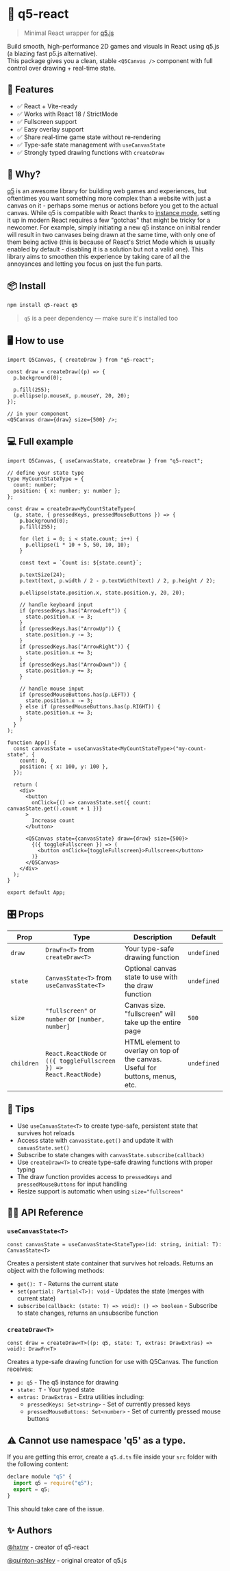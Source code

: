 # 🎨 q5-react

> Minimal React wrapper for [q5.js](https://github.com/q5js/q5.js)

Build smooth, high-performance 2D games and visuals in React using q5.js (a blazing fast p5.js alternative).  
This package gives you a clean, stable `<Q5Canvas />` component with full control over drawing + real-time state.

## 🚀 Features

- ✅ React + Vite-ready
- ✅ Works with React 18 / StrictMode
- ✅ Fullscreen support
- ✅ Easy overlay support
- ✅ Share real-time game state without re-rendering
- ✅ Type-safe state management with `useCanvasState`
- ✅ Strongly typed drawing functions with `createDraw`

## 🧠 Why?

[q5](https://github.com/q5js/q5.js) is an awesome library for building web games and experiences, but oftentimes you want something more complex than a website with just a canvas on it - perhaps some menus or actions before you get to the actual canvas. While q5 is compatible with React thanks to [instance mode](https://github.com/q5js/q5.js/wiki/Instance-Mode), setting it up in modern React requires a few "gotchas" that might be tricky for a newcomer. For example, simply initiating a new q5 instance on initial render will result in two canvases being drawn at the same time, with only one of them being active (this is because of React's Strict Mode which is usually enabled by default - disabling it is a solution but not a valid one). This library aims to smoothen this experience by taking care of all the annoyances and letting you focus on just the fun parts.

## 📦 Install

```bash
npm install q5-react q5
```

> `q5` is a peer dependency — make sure it's installed too

## 🖥️ How to use

```tsx
import Q5Canvas, { createDraw } from "q5-react";

const draw = createDraw((p) => {
  p.background(0);

  p.fill(255);
  p.ellipse(p.mouseX, p.mouseY, 20, 20);
});

// in your component
<Q5Canvas draw={draw} size={500} />;
```

## 💻 Full example

```tsx
import Q5Canvas, { useCanvasState, createDraw } from "q5-react";

// define your state type
type MyCountStateType = {
  count: number;
  position: { x: number; y: number };
};

const draw = createDraw<MyCountStateType>(
  (p, state, { pressedKeys, pressedMouseButtons }) => {
    p.background(0);
    p.fill(255);

    for (let i = 0; i < state.count; i++) {
      p.ellipse(i * 10 + 5, 50, 10, 10);
    }

    const text = `Count is: ${state.count}`;

    p.textSize(24);
    p.text(text, p.width / 2 - p.textWidth(text) / 2, p.height / 2);

    p.ellipse(state.position.x, state.position.y, 20, 20);

    // handle keyboard input
    if (pressedKeys.has("ArrowLeft")) {
      state.position.x -= 3;
    }
    if (pressedKeys.has("ArrowUp")) {
      state.position.y -= 3;
    }
    if (pressedKeys.has("ArrowRight")) {
      state.position.x += 3;
    }
    if (pressedKeys.has("ArrowDown")) {
      state.position.y += 3;
    }

    // handle mouse input
    if (pressedMouseButtons.has(p.LEFT)) {
      state.position.x -= 3;
    } else if (pressedMouseButtons.has(p.RIGHT)) {
      state.position.x += 3;
    }
  }
);

function App() {
  const canvasState = useCanvasState<MyCountStateType>("my-count-state", {
    count: 0,
    position: { x: 100, y: 100 },
  });

  return (
    <div>
      <button
        onClick={() => canvasState.set({ count: canvasState.get().count + 1 })}
      >
        Increase count
      </button>

      <Q5Canvas state={canvasState} draw={draw} size={500}>
        {({ toggleFullscreen }) => (
          <button onClick={toggleFullscreen}>Fullscreen</button>
        )}
      </Q5Canvas>
    </div>
  );
}

export default App;
```

## 🎛 Props

| Prop       | Type                                                               | Description                                                                   | Default     |
| ---------- | ------------------------------------------------------------------ | ----------------------------------------------------------------------------- | ----------- |
| `draw`     | `DrawFn<T>` from `createDraw<T>`                                   | Your type-safe drawing function                                               | `undefined` |
| `state`    | `CanvasState<T>` from `useCanvasState<T>`                          | Optional canvas state to use with the draw function                           | `undefined` |
| `size`     | `"fullscreen"` or `number` or `[number, number]`                   | Canvas size. "fullscreen" will take up the entire page                        | `500`       |
| `children` | `React.ReactNode` or `(({ toggleFullscreen }) => React.ReactNode)` | HTML element to overlay on top of the canvas. Useful for buttons, menus, etc. | `undefined` |

## 🤜 Tips

- Use `useCanvasState<T>` to create type-safe, persistent state that survives hot reloads
- Access state with `canvasState.get()` and update it with `canvasState.set()`
- Subscribe to state changes with `canvasState.subscribe(callback)`
- Use `createDraw<T>` to create type-safe drawing functions with proper typing
- The draw function provides access to `pressedKeys` and `pressedMouseButtons` for input handling
- Resize support is automatic when using `size="fullscreen"`

## 👨‍💻 API Reference

### `useCanvasState<T>`

```tsx
const canvasState = useCanvasState<StateType>(id: string, initial: T): CanvasState<T>
```

Creates a persistent state container that survives hot reloads. Returns an object with the following methods:

- `get(): T` - Returns the current state
- `set(partial: Partial<T>): void` - Updates the state (merges with current state)
- `subscribe(callback: (state: T) => void): () => boolean` - Subscribe to state changes, returns an unsubscribe function

### `createDraw<T>`

```tsx
const draw = createDraw<T>((p: q5, state: T, extras: DrawExtras) => void): DrawFn<T>
```

Creates a type-safe drawing function for use with Q5Canvas. The function receives:

- `p: q5` - The q5 instance for drawing
- `state: T` - Your typed state
- `extras: DrawExtras` - Extra utilities including:
  - `pressedKeys: Set<string>` - Set of currently pressed keys
  - `pressedMouseButtons: Set<number>` - Set of currently pressed mouse buttons

## ⚠️ Cannot use namespace 'q5' as a type.

If you are getting this error, create a `q5.d.ts` file inside your `src` folder with the following content:

```js
declare module "q5" {
  import q5 = require("q5");
  export = q5;
}
```

This should take care of the issue.

## ✨ Authors

[@hxtnv](https://github.com/hxtnv) - creator of q5-react

[@quinton-ashley](https://github.com/quinton-ashley) - original creator of q5.js
